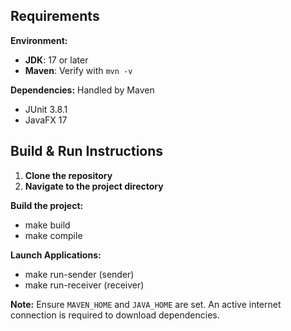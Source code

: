 ## Requirements

**Environment:**

- **JDK**: 17 or later
- **Maven**: Verify with `mvn -v`

**Dependencies:** Handled by Maven

- JUnit 3.8.1
- JavaFX 17

## Build & Run Instructions

1. **Clone the repository**
2. **Navigate to the project directory**

**Build the project:**

- make build
- make compile

**Launch Applications:**

- make run-sender (sender)
- make run-receiver (receiver)

**Note:** Ensure `MAVEN_HOME` and `JAVA_HOME` are set. An active internet connection is required to download dependencies.
